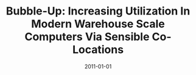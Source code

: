 ---
title: "Bubble-Up: Increasing Utilization In Modern Warehouse Scale Computers Via Sensible Co-Locations"
date: 2011-01-01
venue: "44rd Annual IEEE/ACM International Symposium on Microarchitecture, MICRO 2011, Porto Alegre, Brazil, December 3-7, 2011"
paperurl: https://doi.org/10.1145/2155620.2155650
authors: "Jason Mars, Lingjia Tang, Robert Hundt, Kevin Skadron and Mary Lou Soffa"
awards: ""
---
